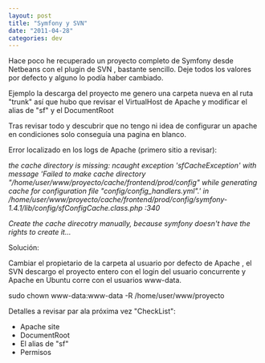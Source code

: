 ```yaml
---
layout: post
title: "Symfony y SVN"
date: "2011-04-28"
categories: dev
---
```


Hace poco he recuperado un proyecto completo de Symfony desde Netbeans con el plugin de SVN , bastante sencillo. Deje todos los valores por defecto y alguno lo podía haber cambiado.

Ejemplo la descarga del proyecto me genero una carpeta nueva en al ruta "trunk" así que hubo que revisar el VirtualHost de Apache y modificar el alias de "sf" y el DocumentRoot

Tras revisar todo y descubrir que no tengo ni idea de configurar un apache en condiciones solo conseguía una pagina en blanco.

Error localizado en los logs de Apache (primero sitio a revisar):

_the cache directory is missing: ncaught exception 'sfCacheException' with message 'Failed to make cache directory "/home/user/www/proyecto/cache/frontend/prod/config" while generating cache for configuration file "config/config\_handlers.yml".' in /home/user/www/proyecto/cache/frontend/prod/config/symfony-1.4.1/lib/config/sfConfigCache.class.php :340_

_Create the cache direcotry manually, because symfony doesn't have the rights to create it..._

Solución:

Cambiar el propietario de la carpeta al usuario por defecto de Apache , el SVN descargo el proyecto entero con el login del usuario concurrente y Apache en Ubuntu corre con el usuarios www-data.

sudo chown www-data:www-data -R  /home/user/www/proyecto

Detalles a revisar par ala próxima vez "CheckList":

- Apache site
- DocumentRoot
- El alias de "sf"
- Permisos
